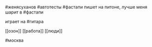 #женясуханов #автотесты #фастапи
пишет на питоне, лучше меня шарит в 
#фастапи

играет на #гитара

[[озон]]
[[работа]]
[[люди]]

#москва 